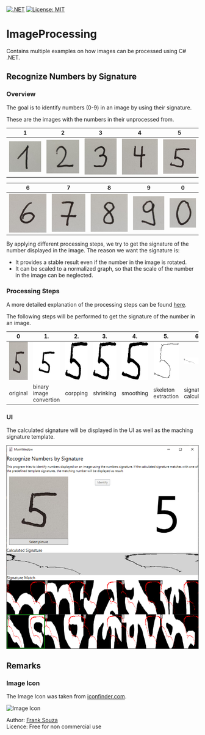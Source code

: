 [![.NET](https://github.com/mmarkovic/ImageProcessing/actions/workflows/dotnet.yml/badge.svg)](https://github.com/bbvch-academy/CleanCpp.Academy.Coronan/actions/workflows/ci.yml)
[![License: MIT](https://img.shields.io/badge/License-MIT-yellow.svg)](https://opensource.org/licenses/MIT)

# ImageProcessing

Contains multiple examples on how images can be processed using C# .NET.

## Recognize Numbers by Signature

### Overview

The goal is to identify numbers (0-9) in an image by using their signature.

These are the images with the numbers in their unprocessed from.

 1  |  2  |  3  |  4  |  5
--- | --- | --- | --- | ---
![1](./doc/RawNumbers/1.jpg) | ![2](./doc/RawNumbers/2.jpg) | ![3](./doc/RawNumbers/3.jpg) | ![4](./doc/RawNumbers/4.jpg) | ![5](./doc/RawNumbers/5.jpg)

 6  |  7  |  8  |  9  |  0
--- | --- | --- | --- | ---
![6](./doc/RawNumbers/6.jpg) | ![7](./doc/RawNumbers/7.jpg) | ![8](./doc/RawNumbers/8.jpg) | ![9](./doc/RawNumbers/9.jpg) | ![0](./doc/RawNumbers/0.jpg)

By applying different processing steps, we try to get the signature of the number displayed
in the image. The reason we want the signature is:

* It provides a stable result even if the number in the image is rotated.
* It can be scaled to a normalized graph, so that the scale of the number in the image can be neglected.

### Processing Steps

A more detailed explanation of the processing steps can be found [here](https://github.com/mmarkovic/ImageProcessing/tree/main/doc#readme).

The following steps will be performed to get the signature of the number in an image.

  0  |  1.  |  2.  |  3.  |  4.  |  5.  |  6. 
---- | ---- | ---- | ---- | ---- | ---- | ----
<img src="./doc/RawNumbers/5.jpg" height="100px" /> | <img src="./doc/Binary/binary_05.png" height="100px" /> | <img src="./doc/Cropped/cropped_05.png" height="100px" /> | <img src="./doc/DownSizing/img/downSizedImage_05.png" height="100px" /> | <img src="./doc/Smoothing/img/smoothedImage_05.png" height="100px" /> | <img src="./doc/Thinning/img/thinndedImage_05_11.png" height="100px" /> | <img src="./doc/Signature/img/360/signature360_05.png" />
original | binary image convertion | corpping | shrinking | smoothing | skeleton extraction | signature calculation

### UI

The calculated signature will be displayed in the UI as well as the maching signature template.

![UI](./doc/UI-screen-shot.png)


## Remarks

### Image Icon

The Image Icon was taken from [iconfinder.com](https://www.iconfinder.com/icons/79825/compressed_image_svg+xml_icon).

![Image Icon](https://cdn1.iconfinder.com/data/icons/fs-icons-ubuntu-by-franksouza-/128/image-svg-plus-xml-compressed.png "Image Icon")

Author:  [Frank Souza](https://www.iconfinder.com/iconsets/fs-icons-ubuntu-by-franksouza-)  
Licence: Free for non commercial use
